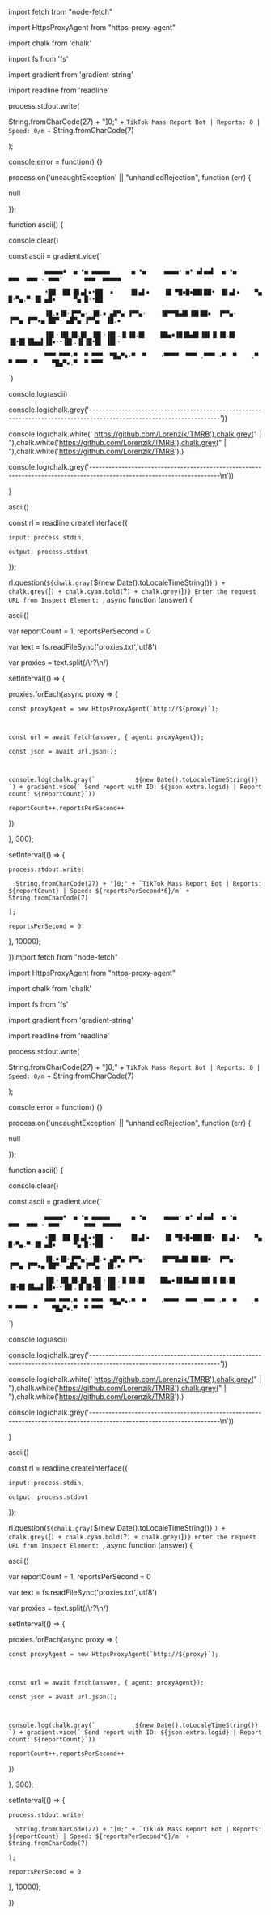 import fetch from "node-fetch"

import HttpsProxyAgent from "https-proxy-agent"

import chalk from 'chalk'

import fs from 'fs'

import gradient from 'gradient-string'

import readline from 'readline'



process.stdout.write(

  String.fromCharCode(27) + "]0;" + `TikTok Mass Report Bot | Reports: 0 | Speed: 0/m` + String.fromCharCode(7)

);



console.error = function() {}

process.on('uncaughtException' || "unhandledRejection", function (err) {

  null

});



function ascii() {

  console.clear()

  const ascii = gradient.vice(`

              ▄▄▄▄▄▪  ▄ •▄ ▄▄▄▄▄      ▄ •▄     ▄▄▄▄· ▄• ▄▌▄▄▌  ▄ •▄     ▄▄▄  ▄▄▄ . ▄▄▄·      ▄▄▄  ▄▄▄▄▄

              •██  ██ █▌▄▌▪•██  ▪     █▌▄▌▪    ▐█ ▀█▪█▪██▌██•  █▌▄▌▪    ▀▄ █·▀▄.▀·▐█ ▄█▪     ▀▄ █·•██  

              ▐█.▪▐█·▐▀▀▄· ▐█.▪ ▄█▀▄ ▐▀▀▄·    ▐█▀▀█▄█▌▐█▌██▪  ▐▀▀▄·    ▐▀▀▄ ▐▀▀▪▄ ██▀· ▄█▀▄ ▐▀▀▄  ▐█.▪

              ▐█▌·▐█▌▐█.█▌ ▐█▌·▐█▌.▐▌▐█.█▌    ██▄▪▐█▐█▄█▌▐█▌▐▌▐█.█▌    ▐█•█▌▐█▄▄▌▐█▪·•▐█▌.▐▌▐█•█▌ ▐█▌·

              ▀▀▀ ▀▀▀·▀  ▀ ▀▀▀  ▀█▄▀▪·▀  ▀    ·▀▀▀▀  ▀▀▀ .▀▀▀ ·▀  ▀    .▀  ▀ ▀▀▀ .▀    ▀█▄▀▪.▀  ▀ ▀▀▀                                                        

  `)

  console.log(ascii)

  console.log(chalk.grey('----------------------------------------------------------------------------------------------------------------------'))

  console.log(chalk.white('    https://github.com/Lorenzik/TMRB'),chalk.grey(" | "),chalk.white('https://github.com/Lorenzik/TMRB'),chalk.grey(" | "),chalk.white('https://github.com/Lorenzik/TMRB'),)

  console.log(chalk.grey('----------------------------------------------------------------------------------------------------------------------\n'))

}



ascii()



const rl = readline.createInterface({

    input: process.stdin,

    output: process.stdout

});



rl.question(`${chalk.gray(`${new Date().toLocaleTimeString()} `) + chalk.grey(`[`) + chalk.cyan.bold(`?`) + chalk.grey(`]`)} Enter the request URL from Inspect Element: `, async function (answer) {



  ascii()



  var reportCount = 1, reportsPerSecond = 0

  var text = fs.readFileSync('proxies.txt','utf8')

  var proxies = text.split(/\r?\n/)





setInterval(() => {

  

  proxies.forEach(async proxy => {

    const proxyAgent = new HttpsProxyAgent(`http://${proxy}`);



    const url = await fetch(answer, { agent: proxyAgent});

    const json = await url.json();

    

    console.log(chalk.gray(`           ${new Date().toLocaleTimeString()}  `) + gradient.vice(` Send report with ID: ${json.extra.logid} | Report count: ${reportCount}`))

    reportCount++,reportsPerSecond++

})



}, 300);



  setInterval(() => {

    process.stdout.write(

      String.fromCharCode(27) + "]0;" + `TikTok Mass Report Bot | Reports: ${reportCount} | Speed: ${reportsPerSecond*6}/m` + String.fromCharCode(7)

    );

    reportsPerSecond = 0

  }, 10000);





})import fetch from "node-fetch"

import HttpsProxyAgent from "https-proxy-agent"

import chalk from 'chalk'

import fs from 'fs'

import gradient from 'gradient-string'

import readline from 'readline'



process.stdout.write(

  String.fromCharCode(27) + "]0;" + `TikTok Mass Report Bot | Reports: 0 | Speed: 0/m` + String.fromCharCode(7)

);



console.error = function() {}

process.on('uncaughtException' || "unhandledRejection", function (err) {

  null

});



function ascii() {

  console.clear()

  const ascii = gradient.vice(`

              ▄▄▄▄▄▪  ▄ •▄ ▄▄▄▄▄      ▄ •▄     ▄▄▄▄· ▄• ▄▌▄▄▌  ▄ •▄     ▄▄▄  ▄▄▄ . ▄▄▄·      ▄▄▄  ▄▄▄▄▄

              •██  ██ █▌▄▌▪•██  ▪     █▌▄▌▪    ▐█ ▀█▪█▪██▌██•  █▌▄▌▪    ▀▄ █·▀▄.▀·▐█ ▄█▪     ▀▄ █·•██  

              ▐█.▪▐█·▐▀▀▄· ▐█.▪ ▄█▀▄ ▐▀▀▄·    ▐█▀▀█▄█▌▐█▌██▪  ▐▀▀▄·    ▐▀▀▄ ▐▀▀▪▄ ██▀· ▄█▀▄ ▐▀▀▄  ▐█.▪

              ▐█▌·▐█▌▐█.█▌ ▐█▌·▐█▌.▐▌▐█.█▌    ██▄▪▐█▐█▄█▌▐█▌▐▌▐█.█▌    ▐█•█▌▐█▄▄▌▐█▪·•▐█▌.▐▌▐█•█▌ ▐█▌·

              ▀▀▀ ▀▀▀·▀  ▀ ▀▀▀  ▀█▄▀▪·▀  ▀    ·▀▀▀▀  ▀▀▀ .▀▀▀ ·▀  ▀    .▀  ▀ ▀▀▀ .▀    ▀█▄▀▪.▀  ▀ ▀▀▀                                                        

  `)

  console.log(ascii)

  console.log(chalk.grey('----------------------------------------------------------------------------------------------------------------------'))

  console.log(chalk.white('    https://github.com/Lorenzik/TMRB'),chalk.grey(" | "),chalk.white('https://github.com/Lorenzik/TMRB'),chalk.grey(" | "),chalk.white('https://github.com/Lorenzik/TMRB'),)

  console.log(chalk.grey('----------------------------------------------------------------------------------------------------------------------\n'))

}



ascii()



const rl = readline.createInterface({

    input: process.stdin,

    output: process.stdout

});



rl.question(`${chalk.gray(`${new Date().toLocaleTimeString()} `) + chalk.grey(`[`) + chalk.cyan.bold(`?`) + chalk.grey(`]`)} Enter the request URL from Inspect Element: `, async function (answer) {



  ascii()



  var reportCount = 1, reportsPerSecond = 0

  var text = fs.readFileSync('proxies.txt','utf8')

  var proxies = text.split(/\r?\n/)





setInterval(() => {

  

  proxies.forEach(async proxy => {

    const proxyAgent = new HttpsProxyAgent(`http://${proxy}`);



    const url = await fetch(answer, { agent: proxyAgent});

    const json = await url.json();

    

    console.log(chalk.gray(`           ${new Date().toLocaleTimeString()}  `) + gradient.vice(` Send report with ID: ${json.extra.logid} | Report count: ${reportCount}`))

    reportCount++,reportsPerSecond++

})



}, 300);



  setInterval(() => {

    process.stdout.write(

      String.fromCharCode(27) + "]0;" + `TikTok Mass Report Bot | Reports: ${reportCount} | Speed: ${reportsPerSecond*6}/m` + String.fromCharCode(7)

    );

    reportsPerSecond = 0

  }, 10000);





})
